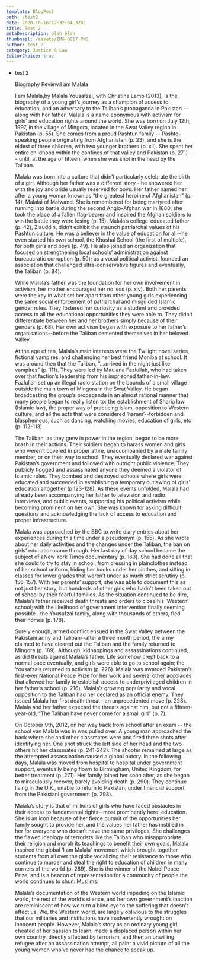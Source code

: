 ```yaml
---
template: BlogPost
path: /test2
date: 2020-10-16T12:32:04.328Z
title: Test 2
metaDescription: blah blah
thumbnail: /assets/IMG-0817.PNG
author: test 2
category: Justice & Law
EditorChoice: true
---
```

* test 2 

  Biography Review:I am Malala

  I am Malala,by Malala Yousafzai, with Christina Lamb (2013), is the biography of a young girl’s journey as a champion of access to education, and an adversary to the Taliban’s propaganda in Pakistan -- along with her father. Malala is a name eponymous with activism for girls’ and education rights around the world. She was born on July 12th, 1997, in the village of Mingora, located in the Swat Valley region in Pakistan (p. 55). She comes from a proud Pashtun family -- Pashto-speaking people originating from Afghanistan (p. 23), and she is the eldest of three children, with two younger brothers (p. xii). She spent her entire childhood within the confines of that valley and Pakistan (p. 271) -- until, at the age of fifteen, when she was shot in the head by the Taliban.

  Malala was born into a culture that didn’t particularly celebrate the birth of a girl. Although her father was a different story - he showered her with the joy and pride usually reserved for boys. Her father named her after a young woman known as “the greatest heroine of Afghanistan” (p. 14), Malalai of Maiwand. She is remembered for being martyred after running into battle during the second Anglo-Afghan war in 1880; she took the place of a fallen flag-bearer and inspired the Afghan soldiers to win the battle they were losing (p. 15). Malala’s college-educated father (p. 42), Ziauddin, didn’t exhibit the staunch patriarchal values of his Pashtun culture. He was a believer in the value of education for all--he even started his own school, the Khushal School (the first of multiple), for both girls and boys (p. 49). He also joined an organization that focused on strengthening local schools’ administration against bureaucratic corruption (p. 50); as a vocal political activist, founded an association that challenged ultra-conservative figures and eventually, the Taliban (p. 84).

  While Malala’s father was the foundation for her own involvement in activism, her mother encouraged her no less (p. xiv). Both her parents were the key in what set her apart from other young girls experiencing the same social enforcement of patriarchal and misguided Islamic gender roles. They fostered her curiosity as a student and provided access to all the educational opportunities they were able to. They didn’t differentiate between her and her brothers simply because of their genders (p. 68). Her own activism began with exposure to her father’s organisations--before the Taliban cemented themselves in her beloved Valley.

  At the age of ten, Malala’s main interests were the Twilight novel series, fictional vampires, and challenging her best friend Moniba at school. It was around then that the Taliban, “...arrived in the night just like vampires” (p. 111). They were led by Maulana Fazlullah, who had taken over that faction’s leadership from his imprisoned father-in-law. Fazlullah set up an illegal radio station on the bounds of a small village outside the main town of Mingora in the Swat Valley. He began broadcasting the group’s propaganda in an almost rational manner that many people began to really listen to: the establishment of Sharia law (Islamic law), the proper way of practicing Islam, opposition to Western culture, and all the acts that were considered ‘haram’--forbidden and blasphemous, such as dancing, watching movies, education of girls, etc (p. 112-113).

  The Taliban, as they grew in power in the region, began to be more brash in their actions. Their soldiers began to harass women and girls who weren’t covered in proper attire, unaccompanied by a male family member, or on their way to school. They eventually declared war against Pakistan’s government and followed with outright public violence. They publicly flogged and assassinated anyone they deemed a violator of Islamic rules. They bombed and destroyed schools where girls were educated and succeeded in establishing a temporary outlawing of girls’ education altogether (p.123-128). As these events unfolded, Malala had already been accompanying her father to television and radio interviews, and public events, supporting his political activism while becoming prominent on her own. She was known for asking difficult questions and acknowledging the lack of access to education and proper infrastructure.

  Malala was approached by the BBC to write diary entries about her experiences during this time under a pseudonym (p. 155). As she wrote about her daily activities and the changes under the Taliban, the ban on girls’ education came through. Her last day of day school became the subject of aNew York Times documentary (p. 163). She had done all that she could to try to stay in school, from dressing in plainclothes instead of her school uniform, hiding her books under her clothes, and sitting in classes for lower grades that weren’t under as much strict scrutiny (p. 156-157). With her parents’ support, she was able to document this as not just her story, but hundreds of other girls who hadn’t been taken out of school by their fearful families. As the situation continued to be dire, Malala’s father received death threats and orders to close his ‘Western’ school; with the likelihood of government intervention finally seeming possible--the Yousafzai family, along with thousands of others, fled their homes (p. 178).

  Surely enough, armed conflict ensued in the Swat Valley between the Pakistani army and Taliban--after a three month period, the army claimed to have cleared out the Taliban and the family returned to Mingora (p. 189). Although, kidnappings and assassinations continued, as did threats against Malala’s father. Life somehow crept back to a normal pace eventually, and girls were able to go to school again; the Yousafzais returned to activism (p. 226). Malala was awarded Pakistan’s first-ever National Peace Prize for her work and several other accolades that allowed her family to establish access to underprivileged children in her father’s school (p. 216). Malala’s growing popularity and vocal opposition to the Taliban had her declared as an official enemy. They issued Malala her first death threat--an unprecedented move (p. 223). Malala and her father expected the threats against him, but not a fifteen-year-old, “The Taliban have never come for a small girl” (p. 7).

  On October 9th, 2012, on her way back from school after an exam -- the school van Malala was in was pulled over. A young man approached the back where she and other classmates were and fired three shots after identifying her. One shot struck the left side of her head and the two others hit her classmates (p. 241-242). The shooter remained at large as the attempted assassination caused a global outcry. In the following days, Malala was moved from hospital to hospital under government support, eventually being flown to Birmingham, United Kingdom, for better treatment (p. 271). Her family joined her soon after, as she began to miraculously recover, barely avoiding death (p. 290). They continue living in the U.K., unable to return to Pakistan, under financial support from the Pakistani government (p. 298).

  Malala’s story is that of millions of girls who have faced obstacles in their access to fundamental rights--most prominently here: education. She is an icon because of her fierce pursuit of the opportunities her family sought to provide her, and the values her father has instilled in her for everyone who doesn’t have the same privileges. She challenges the flawed ideology of terrorists like the Taliban who misappropriate their religion and morph its teachings to benefit their own goals. Malala inspired the global ‘I am Malala’ movement which brought together students from all over the globe vocalizing their resistance to those who continue to murder and steal the right to education of children in many corners of the world (p. 289). She is the winner of the Nobel Peace Prize, and is a beacon of representation for a community of people the world continues to shun: Muslims.

  Malala’s documentation of the Western world impeding on the Islamic world, the rest of the world’s silence, and her own government’s inaction are reminiscent of how we turn a blind eye to the suffering that doesn’t affect us. We, the Western world, are largely oblivious to the struggles that our militaries and institutions have inadvertently wrought on innocent people. However, Malala’s story as an ordinary young girl cheated of her passion to learn, made a displaced person within her own country, directly affected by terrorism, and then an unwilling refugee after an assassination attempt, all paint a vivid picture of all the young women who’ve never had the chance to speak up.
